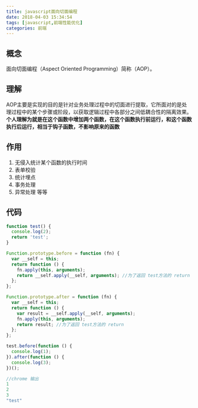 ```yaml
---
title: javascript面向切面编程
date: 2018-04-03 15:34:54
tags: [javascript,前端性能优化]
categories: 前端
---
```


## 概念
面向切面编程（Aspect Oriented Programming）简称（AOP）。

## 理解
AOP主要是实现的目的是针对业务处理过程中的切面进行提取，它所面对的是处理过程中的某个步骤或阶段，以获取逻辑过程中各部分之间低耦合性的隔离效果。
**个人理解为就是在这个函数中增加两个函数，在这个函数执行前运行，和这个函数执行后运行，相当于钩子函数，不影响原来的函数**

## 作用
1. 无侵入统计某个函数的执行时间
2. 表单校验
3. 统计埋点
4. 事务处理
5. 异常处理 等等

## 代码
```javascript
function test() {
  console.log(2);
  return 'test';
}

Function.prototype.before = function (fn) {
  var __self = this;
  return function () {
    fn.apply(this, arguments);
    return __self.apply(__self, arguments); //为了返回 test方法的 return
  };
};

Function.prototype.after = function (fn) {
  var __self = this;
  return function () {
    var result = __self.apply(__self, arguments);
    fn.apply(this, arguments);
    return result; //为了返回 test方法的 return
  };
};

test.before(function () {
  console.log(1);
}).after(function () {
  console.log(3);
})();

//chrome 输出 
1
2
3
"test"
```